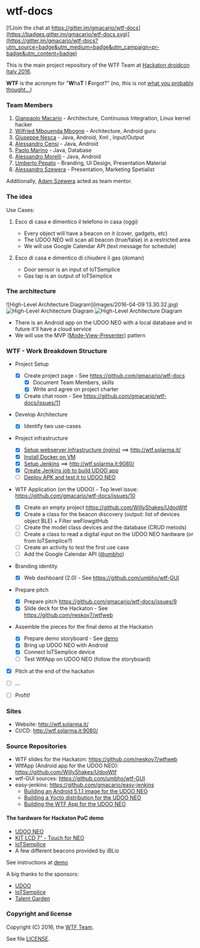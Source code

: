 # wtf-docs

[![Join the chat at https://gitter.im/gmacario/wtf-docs](https://badges.gitter.im/gmacario/wtf-docs.svg)](https://gitter.im/gmacario/wtf-docs?utm_source=badge&utm_medium=badge&utm_campaign=pr-badge&utm_content=badge)

This is the main project repository of the WTF Team at [Hackaton droidcon Italy 2016](http://it.droidcon.com/2016/hackathon-droidcon-italy/).

**WTF** is the acronym for "**W**ha**T** I **F**orgot?" (no, this is not [what you probably thought...](http://s2.quickmeme.com/img/d0/d0374478557798edfc964afd006512de457207f70346d8e2ef524a98afd73578.jpg))

### Team Members

1. [Gianpaolo Macario](https://github.com/gmacario) - Architecture, Continuous Integration, Linux kernel hacker
1. [Wilfried Mbouenda Mbogne](https://github.com/WillyShakes) - Architecture, Android guru
1. [Giuseppe Nesca](https://github.com/neskov7) - Java, Android, Xml , Input/Output
1. [Alessandro Censi](https://github.com/AleDroid93) - Java, Android
1. [Paolo Marino](https://github.com/dolcestilnuovo65) - Java, Database
1. [Alessandro Morelli](https://github.com/AlessandroMorelli96) - Java, Android
1. [Umberto Pepato](https://github.com/umbHo) - Branding, UI Design, Presentation Material
1. [Alessandro Szewera](https://github.com/AlessandroBDP) - Presentation, Marketing Spetialist

Additionally, [Adam Szewera](https://github.com/adamszewe) acted as team mentor.

### The idea

Use Cases:

1. Esco di casa e dimentico il telefono in casa (oggi)
    - Every object will have a beacon on it (cover, gadgets, etc)
    - The UDOO NEO will scan all beacon (true/false) in a restricted area
    - We will use Google Calendar API (text message for schedule)

2. Esco di casa e dimentico di chiudere il gas (domani)
    - Door sensor is an input of IoTSemplice
    - Gas tap is an output of IoTSemplice

### The architecture


![High-Level Architecture Diagram](images/2016-04-09 13.30.32.jpg)
![High-Level Architecture Diagram](images/wtf1.jpg)
![High-Level Architecture Diagram](images/wtf.jpg)

* There is an Android app on the UDOO NEO with a local database and in future it'll have a cloud service
* We will use the MVP ([Mode-View-Presenter](https://en.wikipedia.org/wiki/Model%E2%80%93view%E2%80%93presenter)) pattern

### WTF - Work Breakdown Structure

* Project Setup

  - [X] Create project page - See https://github.com/gmacario/wtf-docs
    - [X] Document Team Members, skills
    - [X] Write and agree on project charter
  - [X] Create chat room - See https://github.com/gmacario/wtf-docs/issues/11

* Develop Architecture

  - [X] Identify two use-cases

* Project infrastructure

  - [X] [Setup webserver infrastructure (nginx)](https://github.com/gmacario/wtf-docs/issues/2) ==> http://wtf.solarma.it/
  - [X] [Install Docker on VM](https://github.com/gmacario/wtf-docs/issues/3)
  - [X] [Setup Jenkins](https://github.com/gmacario/wtf-docs/issues/4) ==> http://wtf.solarma.it:9080/
  - [X] [Create Jenkins job to build UDOO app](https://github.com/gmacario/wtf-docs/issues/5)
  - [ ] [Deploy APK and test it to UDOO NEO](https://github.com/gmacario/wtf-docs/issues/6)

* WTF Application (on the UDOO) - Top level issue: https://github.com/gmacario/wtf-docs/issues/10

  - [X] Create an empty project https://github.com/WillyShakes/UdooWtf
  - [X] Create a class for the beacon discovery (output: list of devices object BLE) + Filter weFlowgitHub
  - [ ] Create the model class devices and the database (CRUD metods)
  - [ ] Create a class to read a digital input on the UDOO NEO hardware (or from IoTSemplice?)
  - [ ] Create an activity to test the first use case
  - [ ] Add the Google Calendar API ([@umbho](https://github.com/umbho))

* Branding identity

  - [X] Web dashboard (2.0) - See https://github.com/umbho/wtf-GUI

* Prepare pitch
  - [X] Prepare pitch https://github.com/gmacario/wtf-docs/issues/9
  - [X] Slide deck for the Hackaton - See https://github.com/neskov7/wtfweb

* Assemble the pieces for the final demo at the Hackaton

  - [X] Prepare demo storyboard - See [demo](demo/)
  - [X] Bring up UDOO NEO with Android
  - [X] Connect IoTSemplice device
  - [ ] Test WtfApp on UDOO NEO (follow the storyboard)

* [X] Pitch at the end of the hackaton

* [ ] ...

* [ ] Profit!

### Sites

* Website: http://wtf.solarma.it/
* CI/CD: http://wtf.solarma.it:9080/

### Source Repositories

* WTF slides for the Hackaton: https://github.com/neskov7/wtfweb
* WtfApp (Android app for the UDOO NEO): https://github.com/WillyShakes/UdooWtf
* wtf-GUI sources: https://github.com/umbho/wtf-GUI
* easy-jenkins: https://github.com/gmacario/easy-jenkins
  - [Building an Android 5.1.1 image for the UDOO NEO](https://github.com/gmacario/easy-jenkins/blob/master/docs/building-android-udooneo.md)
  - [Building a Yocto distribution for the UDOO NEO](https://github.com/gmacario/easy-jenkins/blob/master/docs/building-yocto-udooneo.md)
  - [Building the WTF App for the UDOO NEO](https://github.com/gmacario/easy-jenkins/blob/master/docs/building-wtfapp-udooneo.md)

#### The hardware for Hackaton PoC demo

* [UDOO NEO](http://shop.udoo.org/eu/neo.html)
* [KIT LCD 7" - Touch for NEO](http://shop.udoo.org/eu/accessories/video-kit-7-touch-for-neo.html)
* [IoTSemplice](http://www.iotsemplice.com/product/iotsemplice/)
* A few different beacons provided by iBLio

See instructions at [demo](demo/)

A big thanks to the sponsors:

* [UDOO](http://www.udoo.org)
* [IoTSemplice](http://www.iotsemplice.com/)
* [Talent Garden](http://talentgarden.org/)

### Copyright and license

Copyright (C) 2016, the [WTF Team](https://github.com/gmacario/wtf-docs).

See file [LICENSE](LICENSE).

<!-- EOF -->
